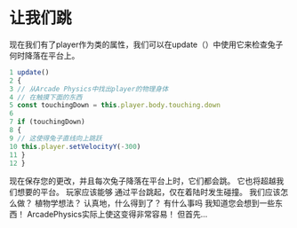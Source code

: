 # 让我们跳

现在我们有了player作为类的属性，我们可以在update（）中使用它来检查兔子何时降落在平台上。

```javascript
1 update()
2 {
3 // 从Arcade Physics中找出player的物理身体
4 // 在触摸下面的东西
5 const touchingDown = this.player.body.touching.down
6
7 if (touchingDown)
8 {
9 // 这使得兔子直线向上跳跃
10 this.player.setVelocityY(-300)
11 }
12 }
```

现在保存您的更改，并且每次兔子降落在平台上时，它们都会跳。
它也将超越我们想要的平台。 玩家应该能够
通过平台跳起，仅在着陆时发生碰撞。
我们应该怎么做？
植物学想法？
认真地，什么得到了？
有什么事吗 我知道您会想到一些东西！
ArcadePhysics实际上使这变得非常容易！ 但首先…